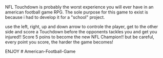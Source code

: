 NFL Touchdown is probably the worst experience you will ever have in an american football game RPG.
The sole purpose for this game to exist is because i had to develop it for a "school" project.

use the left, right, up and down arrow to controle the player, get to the other side and score a Touchdown before 
the opponents tackles you and get you injured!!
Score 5 poins to become the new NFL Champion!! but be careful, every point you score, the harder the game becomes!

ENJOY # American-Football-Game